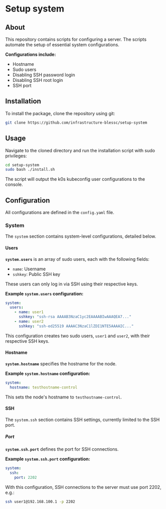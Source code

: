 # Setup system

## About
This repository contains scripts for configuring a server. The scripts automate the setup of essential system configurations.

**Configurations include:**
- Hostname
- Sudo users
- Disabling SSH password login
- Disabling SSH root login
- SSH port

## Installation

To install the package, clone the repository using git:

```bash
git clone https://github.com/infrastructure-blessc/setup-system
```

## Usage

Navigate to the cloned directory and run the installation script with sudo privileges:

```bash
cd setup-system
sudo bash ./install.sh
```

The script will output the k0s kubeconfig user configurations to the console.

## Configuration

All configurations are defined in the `config.yaml` file.

### System

The `system` section contains system-level configurations, detailed below.

#### Users

**`system.users`** is an array of sudo users, each with the following fields:
- `name`: Username
- `sshkey`: Public SSH key

These users can only log in via SSH using their respective keys.

**Example `system.users` configuration:**
```yaml
system:
  users:
    - name: user1
      sshkey: "ssh-rsa AAAAB3NzaC1yc2EAAAABIwAAAQEA7..."
    - name: user2
      sshkey: "ssh-ed25519 AAAAC3NzaC1lZDI1NTE5AAAAIC..."
```

This configuration creates two sudo users, `user1` and `user2`, with their respective SSH keys.

#### Hostname

**`system.hostname`** specifies the hostname for the node.

**Example `system.hostname` configuration:**
```yaml
system:
  hostname: testhostname-control
```

This sets the node's hostname to `testhostname-control`.

#### SSH

The `system.ssh` section contains SSH settings, currently limited to the SSH port.

##### Port

**`system.ssh.port`** defines the port for SSH connections.

**Example `system.ssh.port` configuration:**
```yaml
system:
  ssh:
    port: 2202
```

With this configuration, SSH connections to the server must use port 2202, e.g.:
```bash
ssh user1@192.168.100.1 -p 2202
```